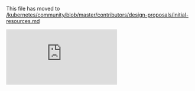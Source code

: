 This file has moved to [/kubernetes/community/blob/master/contributors/design-proposals/initial-resources.md](https://github.com/kubernetes/community/blob/master/contributors/design-proposals/initial-resources.md)


<!-- BEGIN MUNGE: GENERATED_ANALYTICS -->
[![Analytics](https://kubernetes-site.appspot.com/UA-36037335-10/GitHub/docs/proposals/initial-resources.md?pixel)]()
<!-- END MUNGE: GENERATED_ANALYTICS -->
